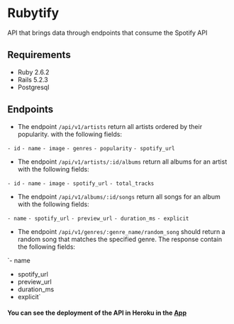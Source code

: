 # Rubytify

API that brings data through endpoints that consume the Spotify API

## Requirements

- Ruby 2.6.2
- Rails 5.2.3
- Postgresql

## Endpoints

- The endpoint `/api/v1/artists` return all artists ordered by their popularity. with the following fields:

`- id`
`- name`
`- image`
`- genres`
`- popularity`
`- spotify_url`

- The endpoint `/api/v1/artists/:id/albums` return all albums for an artist with the following fields:

`- id`
`- name`
`- image`
`- spotify_url`
`- total_tracks`


- The endpoint `/api/v1/albums/:id/songs` return all songs for an album with the following fields:

`- name`
`- spotify_url`
`- preview_url`
`- duration_ms`
`- explicit`

- The endpoint `/api/v1/genres/:genre_name/random_song` should return a random song that matches the specified genre. The response contain the following fields:

`- name
- spotify_url
- preview_url
- duration_ms
- explicit`

#### You can see the deployment of the API in Heroku in the [App](https://rubytify-ror-test.herokuapp.com/api/v1/artists)